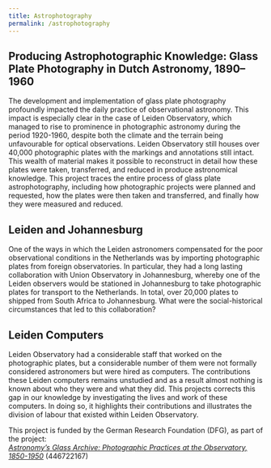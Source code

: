 ```yaml
---
title: Astrophotography
permalink: /astrophotography
---
```


## Producing Astrophotographic Knowledge: Glass Plate Photography in Dutch Astronomy, 1890–1960
The development and implementation of glass plate photography profoundly impacted the daily practice of observational astronomy. This impact is especially clear in the case of Leiden Observatory, which managed to rise to prominence in photographic astronomy during the period 1920-1960, despite both the climate and the terrain being unfavourable for optical observations. Leiden Observatory still houses over 40,000 photographic plates with the markings and annotations still intact. This wealth of material makes it possible to reconstruct in detail how these plates were taken, transferred, and reduced in produce astronomical knowledge. This project traces the entire process of glass plate astrophotography, including how photographic projects were planned and requested, how the plates were then taken and transferred, and finally how they were measured and reduced. 

## Leiden and Johannesburg
One of the ways in which the Leiden astronomers compensated for the poor observational conditions in the Netherlands was by importing photographic plates from foreign observatories. In particular, they had a long lasting collaboration with Union Observatory in Johannesburg, whereby one of the Leiden observers would be stationed in Johannesburg to take photographic plates for transport to the Netherlands. In total, over 20,000 plates to shipped from South Africa to Johannesburg. What were the social-historical circumstances that led to this collaboration? 

## Leiden Computers
Leiden Observatory had a considerable staff that worked on the photographic plates, but a considerable number of them were not formally considered astronomers but were hired as computers. The contributions these Leiden computers remains unstudied and as a result almost nothing is known about who they were and what they did. This projects corrects this gap in our knowledge by investigating the lives and work of these computers. In doing so, it highlights their contributions and illustrates the division of labour that existed within Leiden Observatory.


This project is funded by the German Research Foundation (DFG), as part of the project:  
[_Astronomy’s Glass Archive: Photographic Practices at the Observatory, 1850-1950_](https://www.omarnasim.com/dfg-project) (446722167)